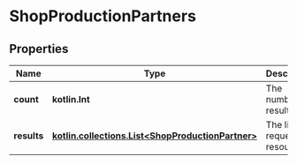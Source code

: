 
# ShopProductionPartners

## Properties
| Name | Type | Description | Notes |
| ------------ | ------------- | ------------- | ------------- |
| **count** | **kotlin.Int** | The number of results. |  [optional] |
| **results** | [**kotlin.collections.List&lt;ShopProductionPartner&gt;**](ShopProductionPartner.md) | The list of requested resources. |  [optional] |



